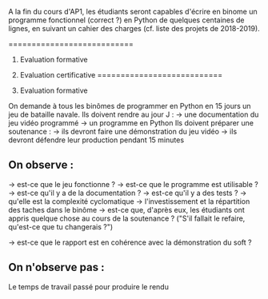 A la fin du cours d'AP1, les étudiants seront capables d'écrire en binome un programme fonctionnel (correct ?) en Python de quelques centaines de lignes, en suivant un cahier des charges (cf. liste des projets de 2018-2019).


===========================
1. Evaluation formative
2. Evaluation certificative
===========================

1. Evaluation formative

On demande à tous les binômes de programmer en Python en 15 jours un jeu de bataille navale.
Ils doivent rendre au jour J :	-> une documentation du jeu vidéo programmé
					-> un programme en Python
Ils doivent préparer une soutenance :	-> ils devront faire une démonstration du jeu vidéo
						-> ils devront défendre leur production pendant 15 minutes


On observe :
------------

-> est-ce que le jeu fonctionne ?
-> est-ce que le programme est utilisable ?
-> est-ce qu'il y a de la documentation ?
-> est-ce qu'il y a des tests ?
-> qu'elle est la complexité cyclomatique
-> l'investissement et la répartition des taches dans le binôme
-> est-ce que, d'après eux, les étudiants ont appris quelque chose au cours de la soutenance ?
	("S'il fallait le refaire, qu'est-ce que tu changerais ?")

-> est-ce que le rapport est en cohérence avec la démonstration du soft ?


On n'observe pas :
------------------

Le temps de travail passé pour produire le rendu
